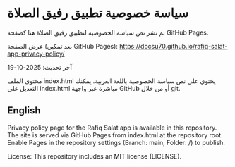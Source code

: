 # سياسة خصوصية تطبيق رفيق الصلاة

تم نشر نص سياسة الخصوصية لتطبيق رفيق الصلاة هنا كصفحة GitHub Pages.

عرض الصفحة (بعد تمكين GitHub Pages):
https://docsu70.github.io/rafiq-salat-app-privacy-policy/

آخر تحديث: 2025-10-19

محتوى الملف index.html يحتوي على نص سياسة الخصوصية باللغة العربية. يمكنك التعديل على index.html مباشرة عبر واجهة GitHub أو من خلال git.

English
-------

Privacy policy page for the Rafiq Salat app is available in this repository. The site is served via GitHub Pages from index.html at the repository root. Enable Pages in the repository settings (Branch: main, Folder: /) to publish.

License: This repository includes an MIT license (LICENSE).